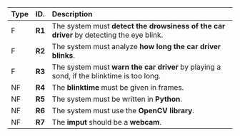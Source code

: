 | Type | ID.                    | Description                                                                                                                                                                  |
|:--|:-----------------------|:-----------------------------------------------------------------------------------------------------------------------------------------------------------------------------|
| F | **R1**                 | The system must **detect the drowsiness of the car driver** by detecting the eye blink.|
| F | **R2**                 | The system must analyze **how long the car driver blinks**.|
| F | **R3**                 | The system must **warn the car driver** by playing a sond, if the blinktime is too long.|
| NF | **R4**                 | The **blinktime** must be given in frames. |
| NF | **R5**                 | The system must be written in **Python**.|
| NF | **R6**                 | The system must use the **OpenCV library**.|
| NF | **R7**                 | The **imput** should be a **webcam**.|
 
